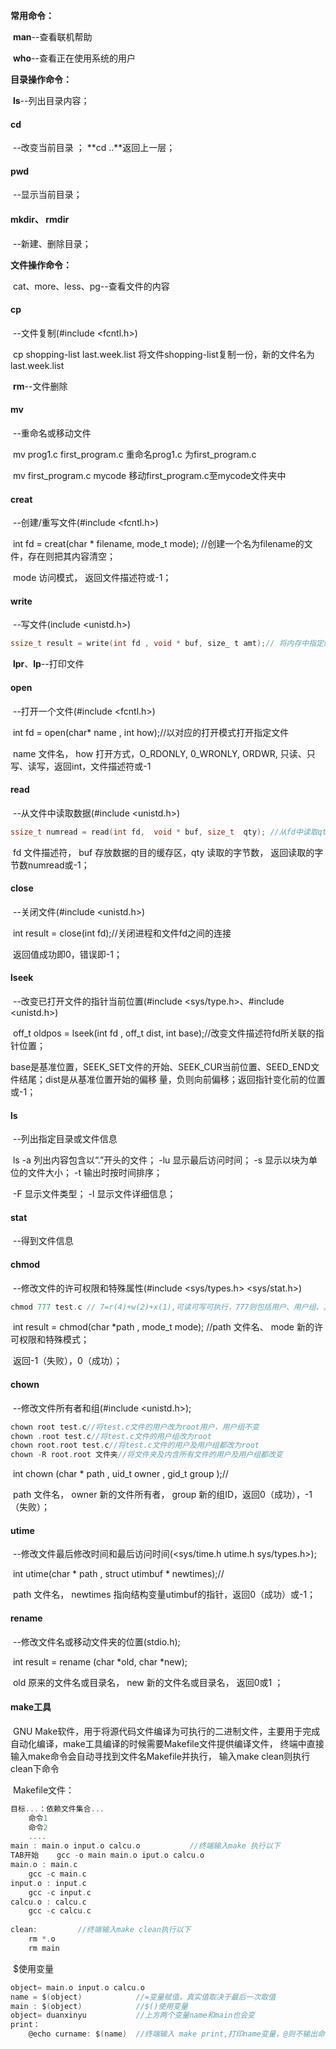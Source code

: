 **常用命令：**

​	**man**--查看联机帮助

​	**who**--查看正在使用系统的用户

**目录操作命令：**

​	**ls**--列出目录内容；

#### 	**cd**

​			--改变当前目录  ； **cd ..**返回上一层；

#### 	**pwd**

​			--显示当前目录；

#### 	**mkdir**、 **rmdir**

​			--新建、删除目录；

**文件操作命令：**

​	cat、more、less、pg--查看文件的内容

#### 	**cp**

​			--文件复制(#include <fcntl.h>)

​			cp shopping-list last.week.list  将文件shopping-list复制一份，新的文件名为last.week.list

​	**rm**--文件删除

#### 	**mv**

​			--重命名或移动文件

​			mv prog1.c first_program.c 重命名prog1.c 为first_program.c

​			mv first_program.c mycode 移动first_program.c至mycode文件夹中

#### 	**creat**

​			--创建/重写文件(#include <fcntl.h>)

​			int fd = creat(char * filename, mode_t mode); //创建一个名为filename的文件，存在则把其内容清空；

​			mode 访问模式， 返回文件描述符或-1；

#### 	**write**

​			--写文件(include <unistd.h>)

```c
ssize_t result = write(int fd , void * buf, size_ t amt);// 将内存中指定的数据写入文件，返回写入的字节数或-1；
```

​	**lpr**、**lp**--打印文件

#### 	**open**

​			--打开一个文件(#include <fcntl.h>)

​			int fd = open(char* name , int how);//以对应的打开模式打开指定文件

​			name 文件名， how 打开方式，O_RDONLY, 0_WRONLY, ORDWR, 只读、只写、读写，返回int，文件描述符或-1

#### 	**read**

​			--从文件中读取数据(#include <unistd.h>)

```c
ssize_t numread = read(int fd,  void * buf, size_t  qty); //从fd中读取qty字节的数据，存放至buf指定的内存空间中
```

​			fd 文件描述符， buf 存放数据的目的缓存区，qty 读取的字节数， 返回读取的字节数numread或-1；

#### 	**close**

​			--关闭文件(#include <unistd.h>)

​			int result = close(int fd);//关闭进程和文件fd之间的连接

​			返回值成功即0，错误即-1；

#### 	**lseek**

​			--改变已打开文件的指针当前位置(#include <sys/type.h>、#include <unistd.h>)

​			off_t oldpos = lseek(int fd , off_t dist, int base);//改变文件描述符fd所关联的指针位置；

​			base是基准位置，SEEK_SET文件的开始、SEEK_CUR当前位置、SEED_END文件结尾；dist是从基准位置开始的偏移			量，负则向前偏移；返回指针变化前的位置或-1；

#### 	**ls**

​			--列出指定目录或文件信息

​			ls -a 列出内容包含以“.”开头的文件； -lu 显示最后访问时间； -s 显示以块为单位的文件大小； -t 输出时按时间排序； 

​			-F 显示文件类型； -l 显示文件详细信息；

#### 	**stat**

​			--得到文件信息

#### 	**chmod**

​			--修改文件的许可权限和特殊属性(#include <sys/types.h>  <sys/stat.h>)

```c
chmod 777 test.c // 7=r(4)+w(2)+x(1),可读可写可执行，777则包括用户、用户组、其他成员
```



​			int result = chmod(char *path , mode_t mode);  //path 文件名、 mode 新的许可权限和特殊模式；

​			返回-1（失败），0（成功）；

#### 	**chown**

​		--修改文件所有者和组(#include <unistd.h>);

```c
chown root test.c//将test.c文件的用户改为root用户，用户组不变
chown .root test.c//将test.c文件的用户组改为root
chown root.root test.c//将test.c文件的用户及用户组都改为root
chown -R root.root 文件夹//将文件夹及内含所有文件的用户及用户组都改变
```





​			int chown (char * path , uid_t owner , gid_t group );//

​			path 文件名， owner 新的文件所有者， group 新的组ID，返回0（成功），-1（失败）；

#### 	**utime**

​			--修改文件最后修改时间和最后访问时间(<sys/time.h utime.h sys/types.h>);

​			int utime(char * path , struct utimbuf * newtimes);//

​			path 文件名， newtimes 指向结构变量utimbuf的指针，返回0（成功）或-1；

#### 	**rename**

​			--修改文件名或移动文件夹的位置(stdio.h);

​			int result = rename (char *old, char *new);

​			old 原来的文件名或目录名， new 新的文件名或目录名， 返回0或1 ；

#### make工具

​			GNU Make软件，用于将源代码文件编译为可执行的二进制文件，主要用于完成自动化编译，make工具编译的时候需要Makefile文件提供编译文件， 终端中直接输入make命令会自动寻找到文件名Makefile并执行， 输入make clean则执行clean下命令

​			Makefile文件：

```c
目标...：依赖文件集合...
    命令1
    命令2
    ....
main : main.o input.o calcu.o			//终端输入make 执行以下
TAB开始    gcc -o main main.o iput.o calcu.o
main.o : main.c
    gcc -c main.c
input.o : input.c
    gcc -c input.c
calcu.o : calcu.c
    gcc -c calcu.c
    
clean:         //终端输入make clean执行以下
	rm *.o
    rm main
```

​			$使用变量

```c
object= main.o input.o calcu.o
name = $(object)			//=变量赋值，真实值取决于最后一次取值
main : $(object)			//$()使用变量
object= duanxinyu			//上方两个变量name和main也会变    
print：
    @echo curname: $(name)  //终端输入 make print,打印name变量，@则不输出命令执行过程，不打印命令本身，直接输出结果
```

​			

​			

​			

​			